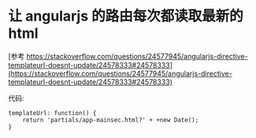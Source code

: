让 angularjs 的路由每次都读取最新的 html
=  

[参考 https://stackoverflow.com/questions/24577945/angularjs-directive-templateurl-doesnt-update/24578333#24578333](https://stackoverflow.com/questions/24577945/angularjs-directive-templateurl-doesnt-update/24578333#24578333)

代码:  

    templateUrl: function() {
        return 'partials/app-mainsec.html?' + +new Date();
    }
